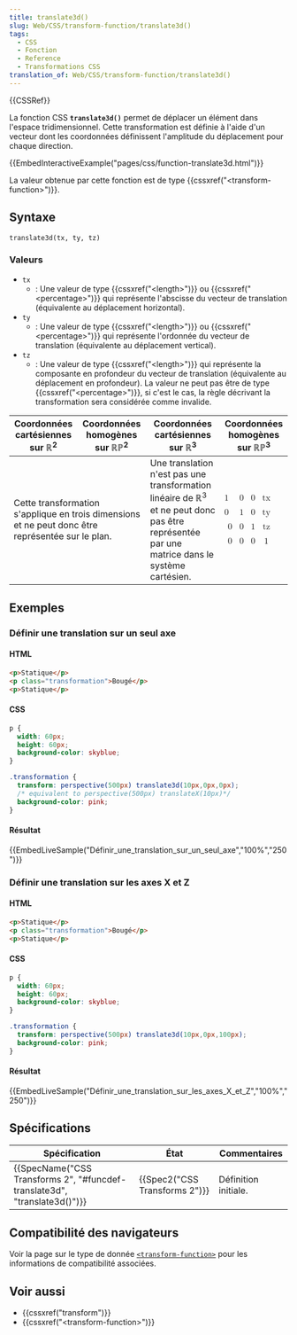 ```yaml
---
title: translate3d()
slug: Web/CSS/transform-function/translate3d()
tags:
  - CSS
  - Fonction
  - Reference
  - Transformations CSS
translation_of: Web/CSS/transform-function/translate3d()
---
```

{{CSSRef}}

La fonction CSS **`translate3d()`** permet de déplacer un élément dans l'espace tridimensionnel. Cette transformation est définie à l'aide d'un vecteur dont les coordonnées définissent l'amplitude du déplacement pour chaque direction.

{{EmbedInteractiveExample("pages/css/function-translate3d.html")}}

La valeur obtenue par cette fonction est de type {{cssxref("&lt;transform-function&gt;")}}.

## Syntaxe

    translate3d(tx, ty, tz)

### Valeurs

- `tx`
  - : Une valeur de type {{cssxref("&lt;length&gt;")}} ou {{cssxref("&lt;percentage&gt;")}} qui représente l'abscisse du vecteur de translation (équivalente au déplacement horizontal).
- `ty`
  - : Une valeur de type {{cssxref("&lt;length&gt;")}} ou {{cssxref("&lt;percentage&gt;")}} qui représente l'ordonnée du vecteur de translation (équivalente au déplacement vertical).
- `tz`
  - : Une valeur de type {{cssxref("&lt;length&gt;")}} qui représente la composante en profondeur du vecteur de translation (équivalente au déplacement en profondeur). La valeur ne peut pas être de type {{cssxref("&lt;percentage&gt;")}}, si c'est le cas, la règle décrivant la transformation sera considérée comme invalide.

<table class="standard-table">
  <thead>
    <tr>
      <th scope="col">Coordonnées cartésiennes sur ℝ<sup>2</sup></th>
      <th scope="col">Coordonnées homogènes sur ℝℙ<sup>2</sup></th>
      <th scope="col">Coordonnées cartésiennes sur ℝ<sup>3</sup></th>
      <th scope="col">Coordonnées homogènes sur ℝℙ<sup>3</sup></th>
    </tr>
  </thead>
  <tbody>
    <tr>
      <td colspan="2" rowspan="2">
        <p>
          Cette transformation s'applique en trois dimensions et ne peut donc
          être représentée sur le plan.
        </p>
      </td>
      <td colspan="1" rowspan="2">
        Une translation n'est pas une transformation linéaire de ℝ<sup>3</sup>
        et ne peut donc pas être représentée par une matrice dans le système
        cartésien.
      </td>
      <td colspan="1" rowspan="2">
        <math
          ><mfenced
            ><mtable
              ><mtr>1<mtd>0</mtd><mtd>0</mtd><mtd>tx</mtd></mtr
              ><mtr>0<mtd>1</mtd><mtd>0</mtd><mtd>ty</mtd></mtr
              ><mtr><mtd>0</mtd><mtd>0</mtd><mtd>1</mtd><mtd>tz</mtd></mtr
              ><mtr
                ><mtd>0</mtd><mtd>0</mtd><mtd>0</mtd><mtd>1</mtd></mtr
              ></mtable
            ></mfenced
          ></math
        >
      </td>
    </tr>
  </tbody>
</table>

## Exemples

### Définir une translation sur un seul axe

#### HTML

```html
<p>Statique</p>
<p class="transformation">Bougé</p>
<p>Statique</p>
```

#### CSS

```css
p {
  width: 60px;
  height: 60px;
  background-color: skyblue;
}

.transformation {
  transform: perspective(500px) translate3d(10px,0px,0px);
  /* equivalent to perspective(500px) translateX(10px)*/
  background-color: pink;
}
```

#### Résultat

{{EmbedLiveSample("Définir_une_translation_sur_un_seul_axe","100%","250")}}

### Définir une translation sur les axes X et Z

#### HTML

```html
<p>Statique</p>
<p class="transformation">Bougé</p>
<p>Statique</p>
```

#### CSS

```css
p {
  width: 60px;
  height: 60px;
  background-color: skyblue;
}

.transformation {
  transform: perspective(500px) translate3d(10px,0px,100px);
  background-color: pink;
}
```

#### Résultat

{{EmbedLiveSample("Définir_une_translation_sur_les_axes_X_et_Z","100%","250")}}

## Spécifications

| Spécification                                                                                    | État                                     | Commentaires         |
| ------------------------------------------------------------------------------------------------ | ---------------------------------------- | -------------------- |
| {{SpecName("CSS Transforms 2", "#funcdef-translate3d", "translate3d()")}} | {{Spec2("CSS Transforms 2")}} | Définition initiale. |

## Compatibilité des navigateurs

Voir la page sur le type de donnée [`<transform-function>`](/fr/docs/Web/CSS/transform-function#compatibilité_des_navigateurs) pour les informations de compatibilité associées.

## Voir aussi

- {{cssxref("transform")}}
- {{cssxref("&lt;transform-function&gt;")}}
